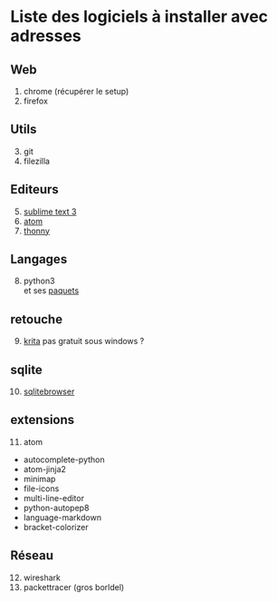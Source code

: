 # Liste des logiciels à installer avec adresses

## Web

1. chrome (récupérer le setup)
2. firefox

## Utils

3. git
4. filezilla

## Editeurs

5. [sublime text 3](https://www.sublimetext.com/3)
5. [atom](https://atom.io)
6. [thonny](https://github.com/thonny/thonny/releases/download/v3.2.6/thonny-3.2.6.exe)

## Langages

8. python3\
    et ses [paquets](requirements.txt)

## retouche

9. [krita](https://download.kde.org/stable/krita/) pas gratuit sous windows ?

## sqlite

10. [sqlitebrowser](https://sqlitebrowser.org/dl/)

## extensions

11. atom

  * autocomplete-python
  * atom-jinja2
  * minimap
  * file-icons
  * multi-line-editor
  * python-autopep8
  * language-markdown
  * bracket-colorizer

## Réseau

12. wireshark
13. packettracer (gros borldel)
